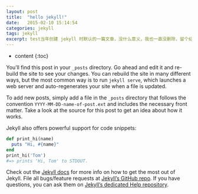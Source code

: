 ```yaml
---
layout: post
title:  "hello jekyll!"
date:   2015-02-10 15:14:54
categories: jekyll
tags: jekyll
excerpt: test当年创建 jekyll 时默认的一篇文章，没什么意义，我也一直没删除，留个纪念吧。
---
```

* content
{:toc}

You’ll find this post in your `_posts` directory. Go ahead and edit it and re-build the site to see your changes. You can rebuild the site in many different ways, but the most common way is to run `jekyll serve`, which launches a web server and auto-regenerates your site when a file is updated.

To add new posts, simply add a file in the `_posts` directory that follows the convention `YYYY-MM-DD-name-of-post.ext` and includes the necessary front matter. Take a look at the source for this post to get an idea about how it works.

Jekyll also offers powerful support for code snippets:

```ruby
def print_hi(name)
  puts "Hi, #{name}"
end
print_hi('Tom')
#=> prints 'Hi, Tom' to STDOUT.
```

Check out the [Jekyll docs][jekyll] for more info on how to get the most out of Jekyll. File all bugs/feature requests at [Jekyll’s GitHub repo][jekyll-gh]. If you have questions, you can ask them on [Jekyll’s dedicated Help repository][jekyll-help].

[jekyll]: http://jekyllrb.com
[jekyll-gh]: https://github.com/jekyll/jekyll
[jekyll-help]: https://github.com/jekyll/jekyll-help
